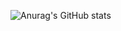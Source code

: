 ![Anurag's GitHub stats](https://github-readme-stats.vercel.app/api?username=xingadora&show_icons=true&theme=github_dark)
